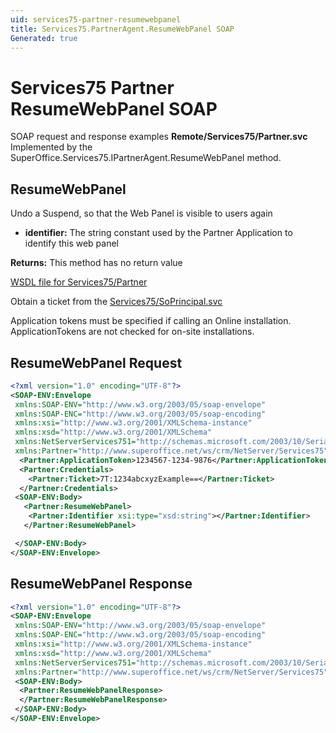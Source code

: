 ```yaml
---
uid: services75-partner-resumewebpanel
title: Services75.PartnerAgent.ResumeWebPanel SOAP
Generated: true
---
```


# Services75 Partner ResumeWebPanel SOAP

SOAP request and response examples **Remote/Services75/Partner.svc**
Implemented by the <see cref="M:SuperOffice.Services75.IPartnerAgent.ResumeWebPanel">SuperOffice.Services75.IPartnerAgent.ResumeWebPanel</see> method.

## ResumeWebPanel

Undo a Suspend, so that the Web Panel is visible to users again

* **identifier:** The string constant used by the Partner Application to identify this web panel

**Returns:** This method has no return value


[WSDL file for Services75/Partner](../Services75-Partner.md)

Obtain a ticket from the [Services75/SoPrincipal.svc](../SoPrincipal/index.md)

Application tokens must be specified if calling an Online installation. ApplicationTokens are not checked for on-site installations.

## ResumeWebPanel Request

```xml
<?xml version="1.0" encoding="UTF-8"?>
<SOAP-ENV:Envelope
 xmlns:SOAP-ENV="http://www.w3.org/2003/05/soap-envelope"
 xmlns:SOAP-ENC="http://www.w3.org/2003/05/soap-encoding"
 xmlns:xsi="http://www.w3.org/2001/XMLSchema-instance"
 xmlns:xsd="http://www.w3.org/2001/XMLSchema"
 xmlns:NetServerServices751="http://schemas.microsoft.com/2003/10/Serialization/"
 xmlns:Partner="http://www.superoffice.net/ws/crm/NetServer/Services75">
  <Partner:ApplicationToken>1234567-1234-9876</Partner:ApplicationToken>
  <Partner:Credentials>
    <Partner:Ticket>7T:1234abcxyzExample==</Partner:Ticket>
  </Partner:Credentials>
 <SOAP-ENV:Body>
   <Partner:ResumeWebPanel>
    <Partner:Identifier xsi:type="xsd:string"></Partner:Identifier>
   </Partner:ResumeWebPanel>

 </SOAP-ENV:Body>
</SOAP-ENV:Envelope>

```


## ResumeWebPanel Response

```xml
<?xml version="1.0" encoding="UTF-8"?>
<SOAP-ENV:Envelope
 xmlns:SOAP-ENV="http://www.w3.org/2003/05/soap-envelope"
 xmlns:SOAP-ENC="http://www.w3.org/2003/05/soap-encoding"
 xmlns:xsi="http://www.w3.org/2001/XMLSchema-instance"
 xmlns:xsd="http://www.w3.org/2001/XMLSchema"
 xmlns:NetServerServices751="http://schemas.microsoft.com/2003/10/Serialization/"
 xmlns:Partner="http://www.superoffice.net/ws/crm/NetServer/Services75">
 <SOAP-ENV:Body>
  <Partner:ResumeWebPanelResponse>
  </Partner:ResumeWebPanelResponse>
 </SOAP-ENV:Body>
</SOAP-ENV:Envelope>

```

